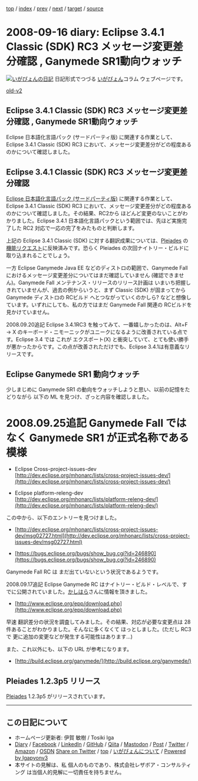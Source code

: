 [top](../index.html) 
 / [index](index.html) 
 / [prev](ig080912.html) 
 / [next](ig080917.html) 
 / [target](https://www.igapyon.jp/igapyon/diary/2008/ig080916.html) 
 / [source](https://github.com/igapyon/diary/blob/master/2008/ig080916.src.md) 

2008-09-16 diary: Eclipse 3.4.1 Classic (SDK) RC3 メッセージ変更差分確認 , Ganymede SR1動向ウォッチ
=====================================================================================================
[![いがぴょんの日記](https://www.igapyon.jp/igapyon/diary/images/iga202308_64.jpg "いがぴょん")](https://www.igapyon.jp/igapyon/diary/memo/memoigapyon.html) 日記形式でつづる [いがぴょん](https://www.igapyon.jp/igapyon/diary/memo/memoigapyon.html)コラム ウェブページです。

[old-v2](ig080916-orig.html)

## Eclipse 3.4.1 Classic (SDK) RC3 メッセージ変更差分確認 , Ganymede SR1動向ウォッチ

Eclipse 日本語化言語パック (サードパーティ版) に関連する作業として、Eclipse 3.4.1 Classic (SDK) RC3 において、メッセージ変更差分がどの程度あるのかについて確認しました。


## Eclipse 3.4.1 Classic (SDK) RC3 メッセージ変更差分確認

[Eclipse 日本語化言語パック (サードパーティ版)](https://www.igapyon.jp/blanco/nlpack/eclipse/) に関連する作業として、Eclipse 3.4.1 Classic (SDK) RC3 において、メッセージ変更差分がどの程度あるのかについて確認しました。その結果、RC2から ほどんど変更のないことがわかりました。Eclipse 3.4.1 日本語化言語パックという範囲では、先ほど実施完了した RC2 対応で一応の完了をみたものと判断します。

上記の Eclipse 3.4.1 Classic (SDK) に対する翻訳成果については、[Pleiades](http://mergedoc.sourceforge.jp/pleiades.html) の[機能リクエスト](http://sourceforge.jp/tracker/?atid=2661&group_id=685&func=browse)に反映済みです。恐らく Pleiades の次回ナイトリー・ビルドに取り込まれることでしょう。

一方 Eclipse Ganymede Java EE などのディストロの範囲で、Ganymede Fall におけるメッセージ変更差分についてはまだ確認していません (確認できません)。Ganymede Fall メンテナンス・リリースのリリース計画は いまいち把握しきれていませんが、過去の例からいうと、まず
Classic (SDK) が固まってから Ganymede ディストロの RCビルド へとつながっていくのかしら? などと想像しています。いずれにしても、私の方ではまだ Ganymede Fall 関連の RCビルドを見かけていません。

2008.09.20追記 Eclipse 3.4.1RC3 を触ってみて、一番嬉しかったのは、Alt+F → X のキーボード・ニモーニックがユニークになるように改善されている点です。Eclipse
3.4 では これが エクスポート(X) と衝突していて、とても使い勝手が悪かったからです。この点が改善されただけでも、Eclipse 3.4.1は有意義なリリースです。

## Eclipse Ganymede SR1 動向ウォッチ

少しまじめに Ganymede SR1 の動向をウォッチしようと思い、以前の記憶をたどりながら 以下の ML を見つけ、ざっと内容を確認しました。
# 2008.09.25追記 Ganymede Fall ではなく Ganymede SR1 が正式名称である模様

* Eclipse Cross-project-issues-dev
  [http://dev.eclipse.org/mhonarc/lists/cross-project-issues-dev/](http://dev.eclipse.org/mhonarc/lists/cross-project-issues-dev/)
  
* Eclipse platform-releng-dev
  [http://dev.eclipse.org/mhonarc/lists/platform-releng-dev/](http://dev.eclipse.org/mhonarc/lists/platform-releng-dev/)

この中から、以下のエントリーを見つけました。

* [http://dev.eclipse.org/mhonarc/lists/cross-project-issues-dev/msg02727.html](http://dev.eclipse.org/mhonarc/lists/cross-project-issues-dev/msg02727.html)
  
* [https://bugs.eclipse.org/bugs/show_bug.cgi?id=246890](https://bugs.eclipse.org/bugs/show_bug.cgi?id=246890)

Ganymede Fall RC は まだ出ていないという状況であるようです。

2008.09.17追記 Eclipse Ganymede RC はナイトリー・ビルド・レベルで、すでに公開されていました。[かしはら](http://d.hatena.ne.jp/cypher256/)さんに情報を頂きました。

* [http://www.eclipse.org/epp/download.php](http://www.eclipse.org/epp/download.php)

早速 翻訳差分の状況を調査してみました。その結果、対応が必要な変更点は 28件あることがわかりました。そんなに多くなくて ほっとしました。(ただし RC3 で 更に追加の変更などが発生する可能性はあります…)

また、これ以外にも、以下の URL が参考になります。

* [http://build.eclipse.org/ganymede/](http://build.eclipse.org/ganymede/)

## Pleiades 1.2.3p5 リリース

[Pleiades](http://mergedoc.sourceforge.jp/pleiades.html) 1.2.3p5 がリリースされています。


----------------------------------------------------------------------------------------------------

## この日記について

* ホームページ更新者: 伊賀 敏樹 / Tosiki Iga
* [Diary](https://www.igapyon.jp/igapyon/diary/) / [Facebook](https://www.facebook.com/igapyon) / [LinkedIn](https://www.linkedin.com/in/toshikiiga) / [GitHub](https://github.com/igapyon) / [Qiita](https://qiita.com/igapyon) / [Mastodon](https://social.vivaldi.net/@igapyon) / [Post](https://post.news/igapyon) / [Twitter](https://twitter.com/ToshikiIga) / [Amazon](https://www.amazon.co.jp/%E4%BC%8A%E8%B3%80-%E6%95%8F%E6%A8%B9/e/B004LTQWCQ) / [OSDN](https://ja.osdn.net/users/iga/)
[Share on Twitter](https://twitter.com/intent/tweet?hashtags=igapyon%2Cdiary%2C%E3%81%84%E3%81%8C%E3%81%B4%E3%82%87%E3%82%93&text=Eclipse+3.4.1+Classic+%28SDK%29+RC3+%E3%83%A1%E3%83%83%E3%82%BB%E3%83%BC%E3%82%B8%E5%A4%89%E6%9B%B4%E5%B7%AE%E5%88%86%E7%A2%BA%E8%AA%8D+%2C+Ganymede+SR1%E5%8B%95%E5%90%91%E3%82%A6%E3%82%A9%E3%83%83%E3%83%81&url=https%3A%2F%2Fwww.igapyon.jp%2Figapyon%2Fdiary%2F2008%2Fig080916.html) / [top](../index.html) / [いがぴょんについて](https://www.igapyon.jp/igapyon/diary/memo/memoigapyon.html) / [Powered by Igapyonv3](https://github.com/igapyon/igapyonv3)
* 本サイトの見解は、私 個人のものであり、株式会社レザボア・コンサルティング は当個人的見解に一切責任を持ちません。 
